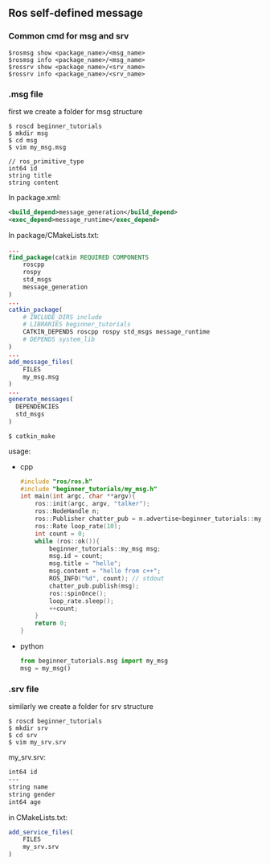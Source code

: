 ## Ros self-defined message
### Common cmd for msg and srv
```console
$rosmsg show <package_name>/<msg_name>
$rosmsg info <package_name>/<msg_name>
$rossrv show <package_name>/<srv_name>
$rossrv info <package_name>/<srv_name>
```
### .msg file
first we create a folder for msg structure
```console 
$ roscd beginner_tutorials
$ mkdir msg
$ cd msg
$ vim my_msg.msg
```

```console
// ros_primitive_type
int64 id
string title
string content
```
In package.xml:     
```xml 
<build_depend>message_generation</build_depend>
<exec_depend>message_runtime</exec_depend>
```

In package/CMakeLists.txt:
```cmake
...
find_package(catkin REQUIRED COMPONENTS
    roscpp
    rospy
    std_msgs
    message_generation
)
...
catkin_package(
    # INCLUDE_DIRS include
    # LIBRARIES beginner_tutorials
    CATKIN_DEPENDS roscpp rospy std_msgs message_runtime
    # DEPENDS system_lib
)
...
add_message_files(
    FILES
    my_msg.msg
)
...
generate_messages(
  DEPENDENCIES
  std_msgs
)
```
```console
$ catkin_make
```

usage:
- cpp
    ```cpp
    #include "ros/ros.h"
    #include "beginner_tutorials/my_msg.h"
    int main(int argc, char **argv){
        ros::init(argc, argv, "talker");
        ros::NodeHandle n;
        ros::Publisher chatter_pub = n.advertise<beginner_tutorials::my_msg>("chatter", 1000);
        ros::Rate loop_rate(10);
        int count = 0;
        while (ros::ok()){
            beginner_tutorials::my_msg msg;
            msg.id = count;
            msg.title = "hello";
            msg.content = "hello from c++";
            ROS_INFO("%d", count); // stdout
            chatter_pub.publish(msg);
            ros::spinOnce();
            loop_rate.sleep();
            ++count;
        }
        return 0;
    }
    ```
- python
    ```python
    from beginner_tutorials.msg import my_msg
    msg = my_msg()
    ```

### .srv file
similarly we create a folder for srv structure

```console
$ roscd beginner_tutorials
$ mkdir srv
$ cd srv
$ vim my_srv.srv
```

my_srv.srv:

```txt
int64 id
---
string name
string gender
int64 age
```

in CMakeLists.txt:
```cmake
add_service_files(
    FILES
    my_srv.srv
)
```